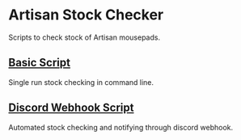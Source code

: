# Artisan Stock Checker

Scripts to check stock of Artisan mousepads.

## [Basic Script](basic_script.md)

Single run stock checking in command line. 

## [Discord Webhook Script](webhook_script.md)

Automated stock checking and notifying through discord webhook.

